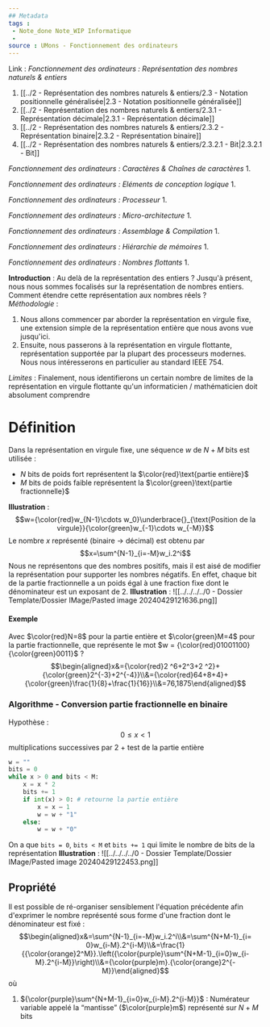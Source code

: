 ```yaml
---
## Metadata
tags : 
 - Note_done Note_WIP Informatique
 - 
source : UMons - Fonctionnement des ordinateurs
---
```


Link :
_Fonctionnement des ordinateurs : Représentation des nombres naturels & entiers_
1. [[../2 - Représentation des nombres naturels & entiers/2.3 - Notation positionnelle généralisée|2.3 - Notation positionnelle généralisée]]
2. [[../2 - Représentation des nombres naturels & entiers/2.3.1 - Représentation décimale|2.3.1 - Représentation décimale]]
3. [[../2 - Représentation des nombres naturels & entiers/2.3.2 - Représentation binaire|2.3.2 - Représentation binaire]]
4. [[../2 - Représentation des nombres naturels & entiers/2.3.2.1 - Bit|2.3.2.1 - Bit]]

_Fonctionnement des ordinateurs : Caractères & Chaînes de caractères_
1.

_Fonctionnement des ordinateurs : Eléments de conception logique_
1.

_Fonctionnement des ordinateurs : Processeur_
1.

_Fonctionnement des ordinateurs : Micro-architecture_
1.

_Fonctionnement des ordinateurs : Assemblage & Compilation_
1.

_Fonctionnement des ordinateurs : Hiérarchie de mémoires_
1.

_Fonctionnement des ordinateurs : Nombres flottants_
1.

**Introduction** : Au delà de la représentation des entiers ? 
Jusqu'à présent, nous nous sommes focalisés sur la représentation de nombres entiers. Comment étendre cette représentation aux nombres réels ? 
\
_Méthodologie_ : 
1. Nous allons commencer par aborder la représentation en virgule fixe, une extension simple de la représentation entière que nous avons vue jusqu'ici. 
2. Ensuite, nous passerons à la représentation en virgule flottante, représentation supportée par la plupart des processeurs modernes. Nous nous intéresserons en particulier au standard IEEE 754. 

_Limites_ :
Finalement, nous identifierons un certain nombre de limites de la représentation en virgule flottante qu'un informaticien / mathématicien doit absolument comprendre

# Définition
Dans la représentation en virgule fixe, une séquence $w$ de $N+M$ bits est utilisée :
- $N$ bits de poids fort représentent la $\color{red}\text{partie entière}$ 
- $M$ bits de poids faible représentent la $\color{green}\text{partie fractionnelle}$ 

**Illustration** : $$w={\color{red}w_{N-1}\cdots w_0}\underbrace{}_{\text{Position de la virgule}}{\color{green}w_{-1}\cdots w_{-M}}$$
Le nombre $x$ représenté (binaire $\to$ décimal) est obtenu par $$x=\sum^{N-1}_{i=-M}w_i.2^i$$ Nous ne représentons que des nombres positifs, mais il est aisé de modifier la représentation pour supporter les nombres négatifs. En effet, chaque bit de la partie fractionnelle a un poids égal à une fraction fixe dont le dénominateur est un exposant de 2.
**Illustration** : ![[../../../../0 - Dossier Template/Dossier IMage/Pasted image 20240429121636.png]]
#### Exemple
Avec $\color{red}N=8$ pour la partie entière et $\color{green}M=4$ pour la partie fractionnelle, que représente le mot $w = {\color{red}01001100}{\color{green}0011}$ ? $$\begin{aligned}x&={\color{red}2 ^6+2^3+2 ^2}+{\color{green}2^{-3}+2^{-4}}\\&={\color{red}64+8+4}+{\color{green}\frac{1}{8}+\frac{1}{16}}\\&=76,1875\end{aligned}$$
### Algorithme - Conversion partie fractionnelle en binaire
Hypothèse : $$0\le x < 1$$multiplications successives par 2 + test de la partie entière
```python
w = "" 
bits = 0 
while x > 0 and bits < M: 
	x = x * 2 
	bits += 1 
	if int(x) > 0: # retourne la partie entière
		x = x – 1 
		w = w + "1" 
	else: 
		w = w + "0"
```
On a que `bits = 0`, `bits < M` et `bits += 1` qui limite le nombre de bits de la représentation
**Illustration** : ![[../../../../0 - Dossier Template/Dossier IMage/Pasted image 20240429122453.png]]
## Propriété
Il est possible de ré-organiser sensiblement l'équation précédente afin d'exprimer le nombre représenté sous forme d'une fraction dont le dénominateur est fixé : $$\begin{aligned}x&=\sum^{N-1}_{i=-M}w_i.2^i\\&=\sum^{N+M-1}_{i= 0}w_{i-M}.2^{i-M}\\&=\frac{1}{{\color{orange}2^M}}.\left({\color{purple}\sum^{N+M-1}_{i=0}w_{i-M}.2^{i-M}}\right)\\&={\color{purple}m}.{\color{orange}2^{-M}}\end{aligned}$$ où
1. ${\color{purple}\sum^{N+M-1}_{i=0}w_{i-M}.2^{i-M}}$ : Numérateur variable appelé la “mantisse” ($\color{purple}m$) représenté sur $N+M$ bits